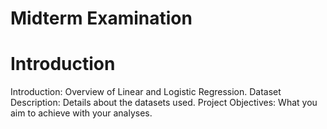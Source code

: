 # Midterm Examination

# Introduction 
Introduction: Overview of Linear and Logistic Regression.
Dataset Description: Details about the datasets used.
Project Objectives: What you aim to achieve with your analyses.
